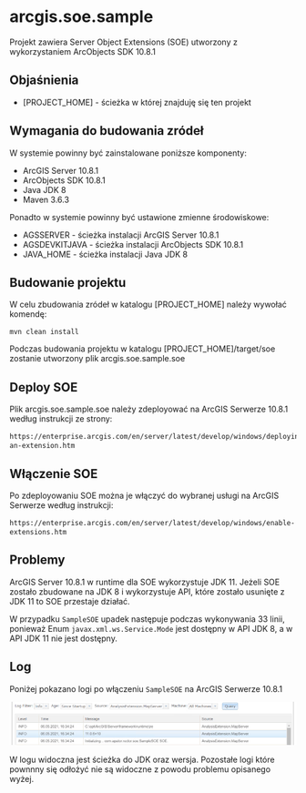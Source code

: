 # arcgis.soe.sample
Projekt zawiera Server Object Extensions (SOE) utworzony z wykorzystaniem ArcObjects SDK 10.8.1

## Objaśnienia
* [PROJECT_HOME] - ścieżka w której znajduję się ten projekt

## Wymagania do budowania zródeł
W systemie powinny być zainstalowane poniższe komponenty:
* ArcGIS Server 10.8.1
* ArcObjects SDK 10.8.1
* Java JDK 8
* Maven 3.6.3

Ponadto w systemie powinny być ustawione zmienne środowiskowe:
* AGSSERVER - ścieżka instalacji ArcGIS Server 10.8.1
* AGSDEVKITJAVA - ścieżka instalacji ArcObjects SDK 10.8.1
* JAVA_HOME - ścieżka instalacji Java JDK 8


## Budowanie projektu
W celu zbudowania zródeł w katalogu [PROJECT_HOME] należy wywołać komendę:

	mvn clean install
	
Podczas budowania projektu w katalogu [PROJECT_HOME]/target/soe zostanie utworzony plik arcgis.soe.sample.soe

## Deploy SOE
Plik arcgis.soe.sample.soe należy zdeployować na ArcGIS Serwerze 10.8.1 według instrukcji ze strony:

	https://enterprise.arcgis.com/en/server/latest/develop/windows/deploying-an-extension.htm
	
## Włączenie SOE
Po zdeployowaniu SOE można je włączyć do wybranej usługi na ArcGIS Serwerze według instrukcji:
	
	https://enterprise.arcgis.com/en/server/latest/develop/windows/enable-extensions.htm
	
## Problemy
ArcGIS Server 10.8.1 w runtime dla SOE wykorzystuje JDK 11. Jeżeli SOE zostało zbudowane na JDK 8 i wykorzystuje API, które zostało usunięte z JDK 11 to SOE przestaje działać. 

W przypadku `SampleSOE` upadek następuje podczas wykonywania 33 linii, ponieważ Enum 
`javax.xml.ws.Service.Mode` jest dostępny w API JDK 8, a w API JDK 11 nie jest dostępny. 

## Log
Poniżej pokazano logi po włączeniu `SampleSOE` na ArcGIS Serwerze 10.8.1

![log](https://raw.githubusercontent.com/pomczys/images/2f01be4f70cf4cefc4c45452417fbbd417e96094/images/arcgis_log.png)

W logu widoczna jest ścieżka do JDK oraz wersja. Pozostałe logi które pownnny się odłożyć nie są widoczne z powodu problemu opisanego wyżej.

